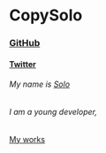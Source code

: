 # CopySolo
###  [GitHub](https://github.com/copysolo) 
#### [Twitter](https://twitter.com/solomd1x) 
###### My name is [Solo](https://www.copysolo.fr) <h6> I am a young developer,</h6> [My works](https://www.copysolo.fr/index.php/articles/)
